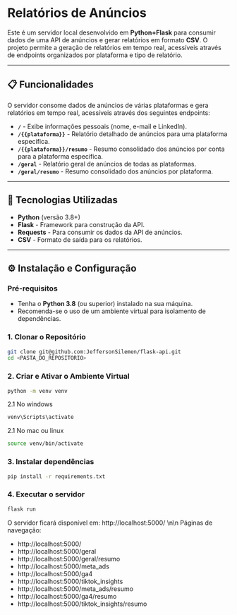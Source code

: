 # Relatórios de Anúncios

Este é um servidor local desenvolvido em **Python+Flask** para consumir dados de uma API de anúncios e gerar relatórios em formato **CSV**. O projeto permite a geração de relatórios em tempo real, acessíveis através de endpoints organizados por plataforma e tipo de relatório.

---

## 📋 Funcionalidades

O servidor consome dados de anúncios de várias plataformas e gera relatórios em tempo real, acessíveis através dos seguintes endpoints:  

- **`/`** - Exibe informações pessoais (nome, e-mail e LinkedIn).  
- **`/{{plataforma}}`** - Relatório detalhado de anúncios para uma plataforma específica.  
- **`/{{plataforma}}/resumo`** - Resumo consolidado dos anúncios por conta para a plataforma específica.  
- **`/geral`** - Relatório geral de anúncios de todas as plataformas.  
- **`/geral/resumo`** - Resumo consolidado dos anúncios por plataforma.  

---

## 🚀 Tecnologias Utilizadas

- **Python** (versão 3.8+)
- **Flask** - Framework para construção da API.
- **Requests** - Para consumir os dados da API de anúncios.
- **CSV** - Formato de saída para os relatórios.

---

## ⚙️ Instalação e Configuração

### Pré-requisitos

- Tenha o **Python 3.8** (ou superior) instalado na sua máquina.
- Recomenda-se o uso de um ambiente virtual para isolamento de dependências.

### 1. Clonar o Repositório

```bash
git clone git@github.com:JeffersonSilemen/flask-api.git
cd <PASTA_DO_REPOSITORIO>
```

### 2. Criar e Ativar o Ambiente Virtual
   
```bash
python -m venv venv
```
2.1 No windows
```bash
venv\Scripts\activate
```
2.1 No mac ou linux
```bash
source venv/bin/activate
```

### 3. Instalar dependências
```bash
pip install -r requirements.txt
```

### 4. Executar o servidor
```bash
flask run
```

O servidor ficará disponível em: http://localhost:5000/   \n\n
Páginas de navegação:
- http://localhost:5000/
- http://localhost:5000/geral
- http://localhost:5000/geral/resumo
- http://localhost:5000/meta_ads
- http://localhost:5000/ga4
- http://localhost:5000/tiktok_insights
- http://localhost:5000/meta_ads/resumo
- http://localhost:5000/ga4/resumo
- http://localhost:5000/tiktok_insights/resumo
